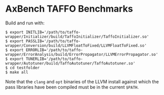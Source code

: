 # AxBench TAFFO Benchmarks



Build and run with:
```
$ export INITLIB='/path/to/taffo-wrapper/Initializer/build/TaffoInitializer/TaffoInitializer.so'
$ export PASSLIB='/path/to/taffo-wrapper/Conversion/build/LLVMFloatToFixed/LLVMFloatToFixed.so'
$ export ERRORLIB='/path/to/taffo-wrapper/ErrorAnalysis/build/ErrorPropagator/LLVMErrorPropagator.so'
$ export TUNERLIB='/path/to/taffo-wrapper/Autotuner/build/TaffoAutotuner/TaffoAutotuner.so'
$ cd testfolder
$ make all
```
Note that the `clang` and `opt` binaries of the LLVM install against which the pass libraries have been compiled must be in the current `$PATH`.
